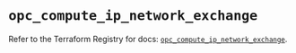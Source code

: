 # `opc_compute_ip_network_exchange`

Refer to the Terraform Registry for docs: [`opc_compute_ip_network_exchange`](https://registry.terraform.io/providers/hashicorp/opc/1.4.1/docs/resources/compute_ip_network_exchange).
